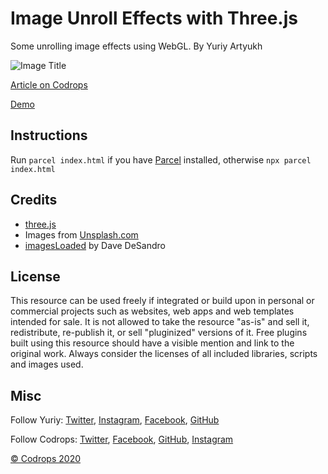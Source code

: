 # Image Unroll Effects with Three.js

Some unrolling image effects using WebGL. By Yuriy Artyukh

![Image Title](https://tympanus.net/codrops/wp-content/uploads/2020/01/Unrolling_featured-1.jpg)

[Article on Codrops](https://tympanus.net/codrops/?p=46712)

[Demo](https://tympanus.net/Development/UnrollingImages/)

## Instructions

Run `parcel index.html` if you have [Parcel](https://parceljs.org/) installed, otherwise `npx parcel index.html`

## Credits

- [three.js](https://threejs.org/)
- Images from [Unsplash.com](https://unsplash.com/)
- [imagesLoaded](https://imagesloaded.desandro.com/) by Dave DeSandro

## License
This resource can be used freely if integrated or build upon in personal or commercial projects such as websites, web apps and web templates intended for sale. It is not allowed to take the resource "as-is" and sell it, redistribute, re-publish it, or sell "pluginized" versions of it. Free plugins built using this resource should have a visible mention and link to the original work. Always consider the licenses of all included libraries, scripts and images used.

## Misc

Follow Yuriy: [Twitter](https://twitter.com/akella), [Instagram](http://instagram.com/akella_), [Facebook](https://facebook.com/akella), [GitHub](https://github.com/akella) 

Follow Codrops: [Twitter](http://www.twitter.com/codrops), [Facebook](http://www.facebook.com/codrops), [GitHub](https://github.com/codrops), [Instagram](https://www.instagram.com/codropsss/)

[© Codrops 2020](http://www.codrops.com)






